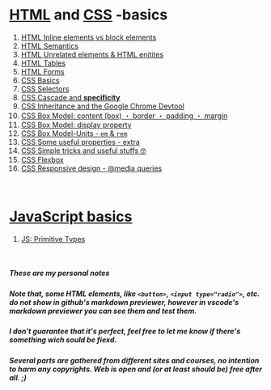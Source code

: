 # [HTML](https://html.spec.whatwg.org/#a-quick-introduction-to-html) and [CSS](https://developer.mozilla.org/en-US/docs/Web/CSS) -basics

1. [HTML Inline elements vs block elements](https://github.com/Klosmi/html-basics/blob/master/inlene-vs-block.md)
2. [HTML Semantics](https://github.com/Klosmi/html-basics/blob/master/HTML-semantic%20markup.md)
3. [HTML Unrelated elements & HTML enitites](https://github.com/Klosmi/html-basics/blob/master/HTML-unrelated-elements-entities.md)
4. [HTML Tables](https://github.com/Klosmi/html-basics/blob/master/HTML-tables_01.md)
5. [HTML Forms](https://github.com/Klosmi/html-basics/blob/master/HTML-forms.md)
6. [CSS Basics](https://github.com/Klosmi/html-basics/blob/master/CSS-basics.md)
7. [CSS Selectors](https://github.com/Klosmi/html-basics/blob/master/CSS-Selectors.md)
8. [CSS Cascade and **specificity**](https://github.com/Klosmi/html-basics/blob/master/CSS-Selectors-Cascade-Specificity.md)
9. [CSS Inheritance and the Google Chrome Devtool](https://github.com/Klosmi/html-basics/blob/master/CSS-Selectors-Inheritance-Devtool.md)
10. [CSS Box Model: content (box) ・ border ・ padding ・ margin](https://github.com/Klosmi/html-basics/blob/master/CSS-BoxModel.md)
11. [CSS Box Model: display property](https://github.com/Klosmi/html-basics/blob/master/CSS-BoxModel-Display.md)
12. [CSS Box Model-Units - `em` & `rem`](https://github.com/Klosmi/html-basics/blob/master/CSS-BoxModel-Units.md)
13. [CSS Some useful properties - extra](https://github.com/Klosmi/html-basics/blob/master/CSS-extra-properties.md)
14. [CSS Simple tricks and useful stuffs 🤓](https://github.com/Klosmi/html-basics/blob/master/CSS-center_an_element.md)
15. [CSS Flexbox](https://github.com/Klosmi/html-basics/blob/master/CSS-FlexBox.md)
16. [CSS Responsive design - @media queries](https://github.com/Klosmi/html-basics/blob/master/Responsivedesign.md)

<br>

# [JavaScript basics](https://developer.mozilla.org/en-US/docs/Learn/JavaScript/First_steps)
1. [JS: Primitive Types]()

<br>

##### *These are my personal notes*
##### *Note that, some HTML elements, like `<button>`, `<input type="radio">`, etc. do not show in github's markdown previewer, however in vscode's markdown previewer you can see them and test them.* 
##### *I don't guarantee that it's perfect, feel free to let me know if there's something wich sould be fiexd.*
##### *Several parts are gathered from different sites and courses, no intention to harm any copyrights. Web is open and (or at least should be) free after all.* ;)
